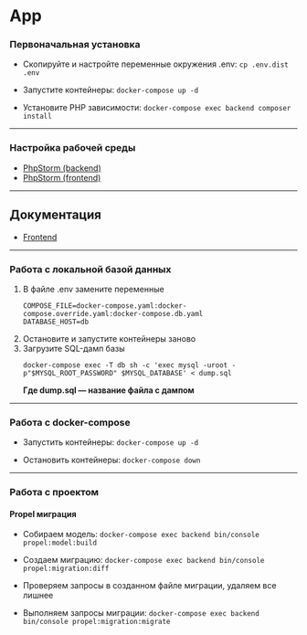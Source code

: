 # App

### Первоначальная установка

- Скопируйте и настройте переменные окружения .env:
    `cp .env.dist .env`
  
- Запустите контейнеры:
  `docker-compose up -d`
  
- Установите PHP зависимости:
  `docker-compose exec backend composer install`
     
---  

### Настройка рабочей среды

- [PhpStorm (backend)](app/docs/php-storm-backend.md) 
- [PhpStorm (frontend)](app/docs/php-storm-frontend.md) 
  
---  
  
## Документация
- [Frontend](app/docs/frontend/frontend.md)

---
  
### Работа с локальной базой данных
1. В файле .env замените переменные 
    ```
    COMPOSE_FILE=docker-compose.yaml:docker-compose.override.yaml:docker-compose.db.yaml
    DATABASE_HOST=db
   ```
2. Остановите и запустите контейнеры заново
3. Загрузите SQL-дамп базы
   ```
   docker-compose exec -T db sh -c 'exec mysql -uroot -p"$MYSQL_ROOT_PASSWORD" $MYSQL_DATABASE' < dump.sql
   ```
   **Где dump.sql — название файла с дампом**
  
---  
  
### Работа с docker-compose
- Запустить контейнеры:
  `docker-compose up -d`
  
- Остановить контейнеры:
  `docker-compose down`
  
---  
  
### Работа с проектом

#### Propel миграция
- Собираем модель:
  `docker-compose exec backend bin/console propel:model:build`
  
- Создаем миграцию:
  `docker-compose exec backend bin/console propel:migration:diff`
  
- Проверяем запросы в созданном файле миграции, удаляем все лишнее
  
- Выполняем запросы миграции:
  `docker-compose exec backend bin/console propel:migration:migrate`
